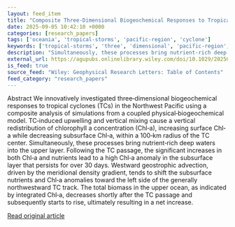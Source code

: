 ```yaml
---
layout: feed_item
title: "Composite Three‐Dimensional Biogeochemical Responses to Tropical Cyclones in the Northwest Pacific"
date: 2025-09-05 10:42:10 +0000
categories: [research_papers]
tags: ['oceania', 'tropical-storms', 'pacific-region', 'cyclone']
keywords: ['tropical-storms', 'three', 'dimensional', 'pacific-region', 'cyclone', 'composite', 'oceania']
description: "Simultaneously, these processes bring nutrient‐rich deep waters into the upper layer"
external_url: https://agupubs.onlinelibrary.wiley.com/doi/10.1029/2025GL117472?af=R
is_feed: true
source_feed: "Wiley: Geophysical Research Letters: Table of Contents"
feed_category: "research_papers"
---
```


Abstract We innovatively investigated three‐dimensional biogeochemical responses to tropical cyclones (TCs) in the Northwest Pacific using a composite analysis of simulations from a coupled physical‐biogeochemical model. TC‐induced upwelling and vertical mixing cause a vertical redistribution of chlorophyll a concentration (Chl‐a), increasing surface Chl‐a while decreasing subsurface Chl‐a, within a 100‐km radius of the TC center. Simultaneously, these processes bring nutrient‐rich deep waters into the upper layer. Following the TC passage, the significant increases in both Chl‐a and nutrients lead to a high Chl‐a anomaly in the subsurface layer that persists for over 30 days. Westward geostrophic advection, driven by the meridional density gradient, tends to shift the subsurface nutrients and Chl‐a anomalies toward the left side of the generally northwestward TC track. The total biomass in the upper ocean, as indicated by integrated Chl‐a, decreases shortly after the TC passage and subsequently starts to rise, ultimately resulting in a net increase.

[Read original article](https://agupubs.onlinelibrary.wiley.com/doi/10.1029/2025GL117472?af=R)
